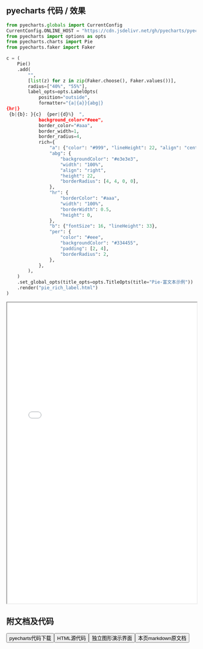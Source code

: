 
## pyecharts 代码 / 效果

```python
from pyecharts.globals import CurrentConfig
CurrentConfig.ONLINE_HOST = "https://cdn.jsdelivr.net/gh/pyecharts/pyecharts-assets@latest/assets/"
from pyecharts import options as opts
from pyecharts.charts import Pie
from pyecharts.faker import Faker

c = (
    Pie()
    .add(
        "",
        [list(z) for z in zip(Faker.choose(), Faker.values())],
        radius=["40%", "55%"],
        label_opts=opts.LabelOpts(
            position="outside",
            formatter="{a|{a}}{abg|}
{hr|}
 {b|{b}: }{c}  {per|{d}%}  ",
            background_color="#eee",
            border_color="#aaa",
            border_width=1,
            border_radius=4,
            rich={
                "a": {"color": "#999", "lineHeight": 22, "align": "center"},
                "abg": {
                    "backgroundColor": "#e3e3e3",
                    "width": "100%",
                    "align": "right",
                    "height": 22,
                    "borderRadius": [4, 4, 0, 0],
                },
                "hr": {
                    "borderColor": "#aaa",
                    "width": "100%",
                    "borderWidth": 0.5,
                    "height": 0,
                },
                "b": {"fontSize": 16, "lineHeight": 33},
                "per": {
                    "color": "#eee",
                    "backgroundColor": "#334455",
                    "padding": [2, 4],
                    "borderRadius": 2,
                },
            },
        ),
    )
    .set_global_opts(title_opts=opts.TitleOpts(title="Pie-富文本示例"))
    .render("pie_rich_label.html")
)
```

<iframe width="100%" height="800px" src="/pyecharts/Pie/pie_rich_label.html"></iframe>

## 附文档及代码

<a href="https://cdn.jsdelivr.net/gh/wfy-belief/python/docs/pyecharts/Pie/pie_rich_label.py"><button class="mybutton">pyecharts代码下载</button></a><a href="https://cdn.jsdelivr.net/gh/wfy-belief/python/docs/pyecharts/Pie/pie_rich_label.html"><button class="mybutton">HTML源代码</button></a><a href="https://python.wfyblog.cn/pyecharts/Pie/pie_rich_label.html"><button class="mybutton">独立图形演示界面</button></a><a href="https://cdn.jsdelivr.net/gh/wfy-belief/python/docs/pyecharts/Pie/pie_rich_label.md"><button class="mybutton">本页markdown原文档</button></a>